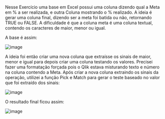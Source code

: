 Nesse Exercício uma base em Excel possui uma coluna dizendo qual a Meta em % a ser realizada, e outra Coluna mostrando o % realizado. A ideia é gerar uma coluna final, dizendo ser a meta foi batida ou não, retornando TRUE ou FALSE.
A dificuldade é que a coluna meta é uma coluna textual, contendo os caracteres de maior, menor ou igual.

A base é assim:

![image](https://user-images.githubusercontent.com/65839541/187008222-7dc64302-edca-44af-8df8-dc45b68cd19f.png)

A ideia foi então criar uma nova coluna que extraísse os sinais de maior, menor e igual para depois criar uma coluna testando os valores. Precisei fazer uma formatação forçada pois o Qlik estava misturando texto e número na coluna contendo a Meta.
Após criar a nova coluna extraindo os sinais da operação, utilizei a função Pick e Match para gerar o teste baseado no valor que foi extraído dos sinais:

![image](https://user-images.githubusercontent.com/65839541/187008384-e2cabf93-9d4f-4ad9-83f0-b8cedd79f85d.png)

O resultado final ficou assim:

![image](https://user-images.githubusercontent.com/65839541/187008443-c984a243-9fb1-4c8f-b91a-5cc28691f993.png)



